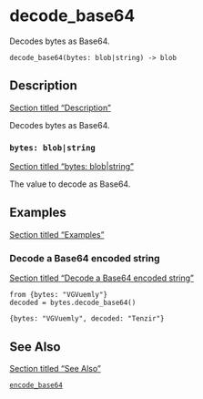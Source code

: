 # decode_base64

Decodes bytes as Base64.

```tql
decode_base64(bytes: blob|string) -> blob
```

## Description

[Section titled “Description”](#description)

Decodes bytes as Base64.

### `bytes: blob|string`

[Section titled “bytes: blob|string”](#bytes-blobstring)

The value to decode as Base64.

## Examples

[Section titled “Examples”](#examples)

### Decode a Base64 encoded string

[Section titled “Decode a Base64 encoded string”](#decode-a-base64-encoded-string)

```tql
from {bytes: "VGVuemly"}
decoded = bytes.decode_base64()
```

```tql
{bytes: "VGVuemly", decoded: "Tenzir"}
```

## See Also

[Section titled “See Also”](#see-also)

[`encode_base64`](/reference/functions/encode_base64)